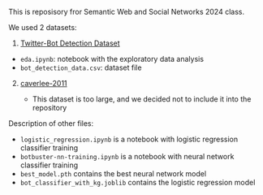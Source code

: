 This is reposisory fror Semantic Web and Social Networks 2024 class.

We used 2 datasets:

1. [Twitter-Bot Detection Dataset](https://www.kaggle.com/datasets/goyaladi/twitter-bot-detection-dataset/data)

  - ```eda.ipynb```: notebook with the exploratory data analysis
  - ```bot_detection_data.csv```: dataset file


2. [caverlee-2011](https://botometer.osome.iu.edu/bot-repository/datasets.html)

   - This dataset is too large, and we decided not to include it into the repository
  
Description of other files:

- ```logistic_regression.ipynb``` is a notebook with logistic regression classifier training
- ```botbuster-nn-training.ipynb``` is a notebook with neural network classifier training
- ```best_model.pth``` contains the best neural network model
- ```bot_classifier_with_kg.joblib``` contains the logistic regression model

